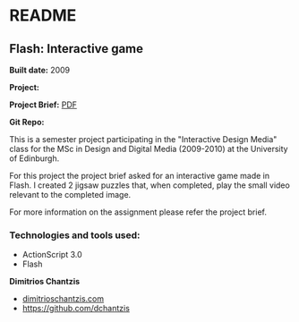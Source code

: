 # README

## Flash: Interactive game
**Built date:** 2009

**Project:** []()

**Project Brief:** [PDF]()

**Git Repo:** []()

This is a semester project participating in the "Interactive Design Media" class for the MSc in Design and Digital Media (2009-2010) at the University of Edinburgh.

For this project the project brief asked for an interactive game made in Flash. I created 2 jigsaw puzzles that, when completed, play the small video relevant to the completed image.

For more information on the assignment please refer the project brief.


### Technologies and tools used:

* ActionScript 3.0
* Flash

**Dimitrios Chantzis**
- [dimitrioschantzis.com](http://www.dimitrioschantzis.com)
- <https://github.com/dchantzis>
